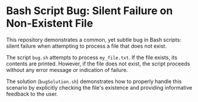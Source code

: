 # Bash Script Bug: Silent Failure on Non-Existent File

This repository demonstrates a common, yet subtle bug in Bash scripts: silent failure when attempting to process a file that does not exist.

The script `bug.sh` attempts to process `my_file.txt`.  If the file exists, its contents are printed.  However, if the file does not exist, the script proceeds without any error message or indication of failure.

The solution (`bugSolution.sh`) demonstrates how to properly handle this scenario by explicitly checking the file's existence and providing informative feedback to the user.